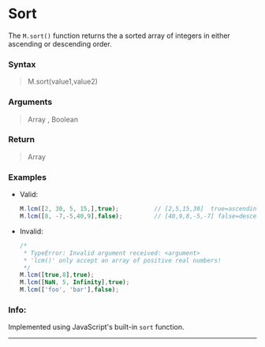 # Sort </br>  
The ``` M.sort() ``` function returns the a sorted array of integers in either ascending or descending order.  

### Syntax  
> M.sort(value1,value2)  

### Arguments  
> Array <Number>, Boolean  
	
### Return  
> Array <Number>  
	
### Examples  
- Valid:  
	```js
	M.lcm([2, 30, 5, 15,],true);          // [2,5,15,30]  true=ascending order  
	M.lcm([8, -7,-5,40,9],false);         // [40,9,8,-5,-7] false=descending order  
	```  
- Invalid:  
	```js
	/*
	 * TypeError: Invalid argument received: <argument>
	 * 'lcm()' only accept an array of positive real numbers!
	 */
	M.lcm([true,8],true);
	M.lcm([NaN, 5, Infinity],true);
	M.lcm(['foo', 'bar'],false);
	```

### Info:
Implemented using JavaScript's built-in `sort` function.

------




